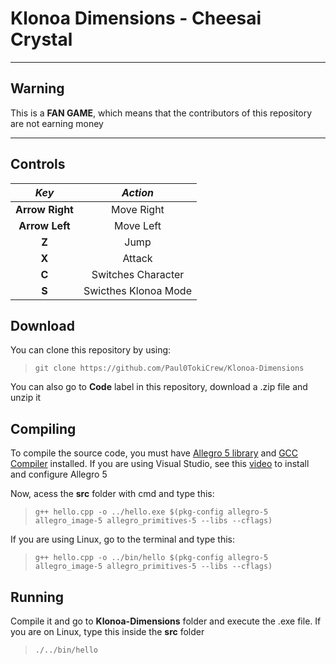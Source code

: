 # Klonoa Dimensions - Cheesai Crystal

___

## Warning
This is a **FAN GAME**, which means that the contributors of this repository are not earning money
___

## Controls

| **_Key_**       | **_Action_**         |
|:---------------:|:--------------------:|
| **Arrow Right** | Move Right           |
| **Arrow Left**  | Move Left            |
| **Z**           | Jump                 |
| **X**           | Attack               |
| **C**           | Switches Character   |
| **S**           | Swicthes Klonoa Mode |

## Download
You can clone this repository by using:
> `git clone https://github.com/Paul0TokiCrew/Klonoa-Dimensions`

You can also go to **Code** label in this repository, download a .zip file and unzip it

## Compiling
To compile the source code, you must have [Allegro 5 library](https://github.com/liballeg/allegro5) and [GCC Compiler](https://gcc.gnu.org/) installed. If you are using Visual Studio, see this [video](https://youtu.be/ETcUmU2tpvg) to install and configure Allegro 5

Now, acess the **src** folder with cmd and type this:
> `g++ hello.cpp -o ../hello.exe $(pkg-config allegro-5 allegro_image-5 allegro_primitives-5 --libs --cflags)`

If you are using Linux, go to the terminal and type this:
> `g++ hello.cpp -o ../bin/hello $(pkg-config allegro-5 allegro_image-5 allegro_primitives-5 --libs --cflags)`

## Running
Compile it and go to **Klonoa-Dimensions** folder and execute the .exe file. If you are on Linux, type this inside the **src** folder
> `./../bin/hello`
